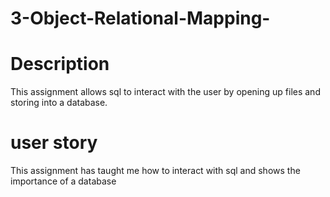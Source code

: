 # 3-Object-Relational-Mapping-
# Description
This assignment allows sql to interact with the user by opening up files and storing into a database.

# user story
This assignment has taught me how to interact with sql and shows the importance of a database

